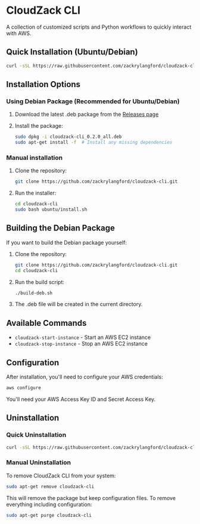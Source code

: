 # CloudZack CLI

A collection of customized scripts and Python workflows to quickly interact with AWS.

## Quick Installation (Ubuntu/Debian)

```bash
curl -sSL https://raw.githubusercontent.com/zackrylangford/cloudzack-cli/main/install | sudo bash

```

## Installation Options

### Using Debian Package (Recommended for Ubuntu/Debian)

1. Download the latest .deb package from the [Releases page](https://github.com/zackrylangford/cloudzack-cli/releases)

2. Install the package:
   ```bash
   sudo dpkg -i cloudzack-cli_0.2.0_all.deb
   sudo apt-get install -f  # Install any missing dependencies
   ```

### Manual installation

1. Clone the repository:
   ```bash
   git clone https://github.com/zackrylangford/cloudzack-cli.git
   ```

2. Run the installer:
   ```bash
   cd cloudzack-cli
   sudo bash ubuntu/install.sh
   ```

## Building the Debian Package

If you want to build the Debian package yourself:

1. Clone the repository:
   ```bash
   git clone https://github.com/zackrylangford/cloudzack-cli.git
   cd cloudzack-cli
   ```

2. Run the build script:
   ```bash
   ./build-deb.sh
   ```

3. The .deb file will be created in the current directory.

## Available Commands

- `cloudzack-start-instance` - Start an AWS EC2 instance
- `cloudzack-stop-instance` - Stop an AWS EC2 instance

## Configuration

After installation, you'll need to configure your AWS credentials:

```bash
aws configure
```

You'll need your AWS Access Key ID and Secret Access Key.

## Uninstallation

### Quick Uninstallation

```bash
curl -sSL https://raw.githubusercontent.com/zackrylangford/cloudzack-cli/main/uninstall | bash
```

### Manual Uninstallation

To remove CloudZack CLI from your system:

```bash
sudo apt-get remove cloudzack-cli
```

This will remove the package but keep configuration files. To remove everything including configuration:

```bash
sudo apt-get purge cloudzack-cli
```